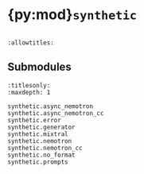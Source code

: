 # {py:mod}`synthetic`

```{py:module} synthetic
```

```{autodoc2-docstring} synthetic
:allowtitles:
```

## Submodules

```{toctree}
:titlesonly:
:maxdepth: 1

synthetic.async_nemotron
synthetic.async_nemotron_cc
synthetic.error
synthetic.generator
synthetic.mixtral
synthetic.nemotron
synthetic.nemotron_cc
synthetic.no_format
synthetic.prompts
```
